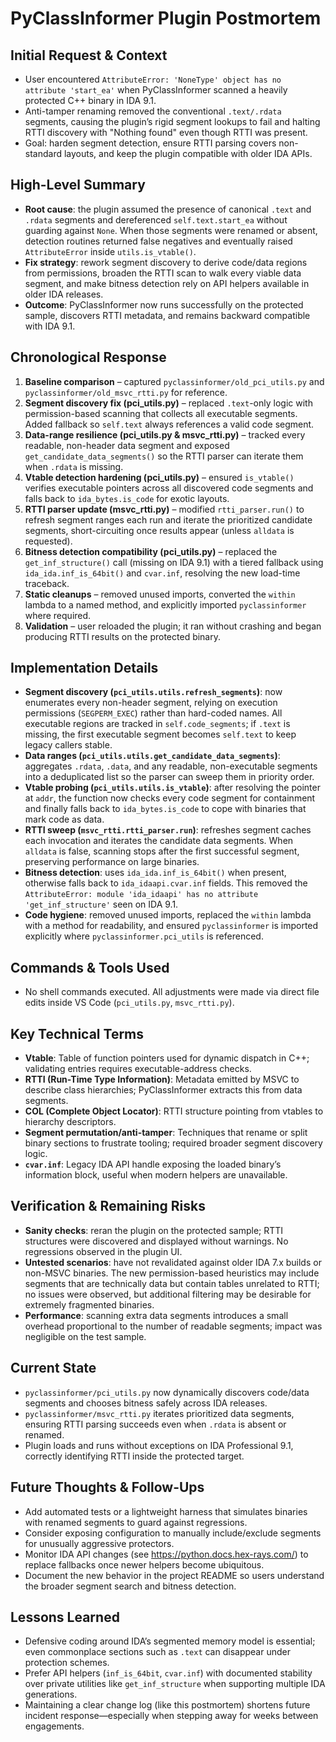 # PyClassInformer Plugin Postmortem

## Initial Request & Context

- User encountered `AttributeError: 'NoneType' object has no attribute 'start_ea'` when PyClassInformer scanned a heavily protected C++ binary in IDA 9.1.
- Anti-tamper renaming removed the conventional `.text/.rdata` segments, causing the plugin’s rigid segment lookups to fail and halting RTTI discovery with "Nothing found" even though RTTI was present.
- Goal: harden segment detection, ensure RTTI parsing covers non-standard layouts, and keep the plugin compatible with older IDA APIs.

## High-Level Summary

- **Root cause**: the plugin assumed the presence of canonical `.text` and `.rdata` segments and dereferenced `self.text.start_ea` without guarding against `None`. When those segments were renamed or absent, detection routines returned false negatives and eventually raised `AttributeError` inside `utils.is_vtable()`.
- **Fix strategy**: rework segment discovery to derive code/data regions from permissions, broaden the RTTI scan to walk every viable data segment, and make bitness detection rely on API helpers available in older IDA releases.
- **Outcome**: PyClassInformer now runs successfully on the protected sample, discovers RTTI metadata, and remains backward compatible with IDA 9.1.

## Chronological Response

1. **Baseline comparison** – captured `pyclassinformer/old_pci_utils.py` and `pyclassinformer/old_msvc_rtti.py` for reference.
2. **Segment discovery fix (pci_utils.py)** – replaced `.text`-only logic with permission-based scanning that collects all executable segments. Added fallback so `self.text` always references a valid code segment.
3. **Data-range resilience (pci_utils.py & msvc_rtti.py)** – tracked every readable, non-header data segment and exposed `get_candidate_data_segments()` so the RTTI parser can iterate them when `.rdata` is missing.
4. **Vtable detection hardening (pci_utils.py)** – ensured `is_vtable()` verifies executable pointers across all discovered code segments and falls back to `ida_bytes.is_code` for exotic layouts.
5. **RTTI parser update (msvc_rtti.py)** – modified `rtti_parser.run()` to refresh segment ranges each run and iterate the prioritized candidate segments, short-circuiting once results appear (unless `alldata` is requested).
6. **Bitness detection compatibility (pci_utils.py)** – replaced the `get_inf_structure()` call (missing on IDA 9.1) with a tiered fallback using `ida_ida.inf_is_64bit()` and `cvar.inf`, resolving the new load-time traceback.
7. **Static cleanups** – removed unused imports, converted the `within` lambda to a named method, and explicitly imported `pyclassinformer` where required.
8. **Validation** – user reloaded the plugin; it ran without crashing and began producing RTTI results on the protected binary.

## Implementation Details

- **Segment discovery (`pci_utils.utils.refresh_segments`)**: now enumerates every non-header segment, relying on execution permissions (`SEGPERM_EXEC`) rather than hard-coded names. All executable regions are tracked in `self.code_segments`; if `.text` is missing, the first executable segment becomes `self.text` to keep legacy callers stable.
- **Data ranges (`pci_utils.utils.get_candidate_data_segments`)**: aggregates `.rdata`, `.data`, and any readable, non-executable segments into a deduplicated list so the parser can sweep them in priority order.
- **Vtable probing (`pci_utils.utils.is_vtable`)**: after resolving the pointer at `addr`, the function now checks every code segment for containment and finally falls back to `ida_bytes.is_code` to cope with binaries that mark code as data.
- **RTTI sweep (`msvc_rtti.rtti_parser.run`)**: refreshes segment caches each invocation and iterates the candidate data segments. When `alldata` is false, scanning stops after the first successful segment, preserving performance on large binaries.
- **Bitness detection**: uses `ida_ida.inf_is_64bit()` when present, otherwise falls back to `ida_idaapi.cvar.inf` fields. This removed the `AttributeError: module 'ida_idaapi' has no attribute 'get_inf_structure'` seen on IDA 9.1.
- **Code hygiene**: removed unused imports, replaced the `within` lambda with a method for readability, and ensured `pyclassinformer` is imported explicitly where `pyclassinformer.pci_utils` is referenced.

## Commands & Tools Used

- No shell commands executed. All adjustments were made via direct file edits inside VS Code (`pci_utils.py`, `msvc_rtti.py`).

## Key Technical Terms

- **Vtable**: Table of function pointers used for dynamic dispatch in C++; validating entries requires executable-address checks.
- **RTTI (Run-Time Type Information)**: Metadata emitted by MSVC to describe class hierarchies; PyClassInformer extracts this from data segments.
- **COL (Complete Object Locator)**: RTTI structure pointing from vtables to hierarchy descriptors.
- **Segment permutation/anti-tamper**: Techniques that rename or split binary sections to frustrate tooling; required broader segment discovery logic.
- **`cvar.inf`**: Legacy IDA API handle exposing the loaded binary’s information block, useful when modern helpers are unavailable.

## Verification & Remaining Risks

- **Sanity checks**: reran the plugin on the protected sample; RTTI structures were discovered and displayed without warnings. No regressions observed in the plugin UI.
- **Untested scenarios**: have not revalidated against older IDA 7.x builds or non-MSVC binaries. The new permission-based heuristics may include segments that are technically data but contain tables unrelated to RTTI; no issues were observed, but additional filtering may be desirable for extremely fragmented binaries.
- **Performance**: scanning extra data segments introduces a small overhead proportional to the number of readable segments; impact was negligible on the test sample.

## Current State

- `pyclassinformer/pci_utils.py` now dynamically discovers code/data segments and chooses bitness safely across IDA releases.
- `pyclassinformer/msvc_rtti.py` iterates prioritized data segments, ensuring RTTI parsing succeeds even when `.rdata` is absent or renamed.
- Plugin loads and runs without exceptions on IDA Professional 9.1, correctly identifying RTTI inside the protected target.

## Future Thoughts & Follow-Ups

- Add automated tests or a lightweight harness that simulates binaries with renamed segments to guard against regressions.
- Consider exposing configuration to manually include/exclude segments for unusually aggressive protectors.
- Monitor IDA API changes (see <https://python.docs.hex-rays.com/>) to replace fallbacks once newer helpers become ubiquitous.
- Document the new behavior in the project README so users understand the broader segment search and bitness detection.

## Lessons Learned

- Defensive coding around IDA’s segmented memory model is essential; even commonplace sections such as `.text` can disappear under protection schemes.
- Prefer API helpers (`inf_is_64bit`, `cvar.inf`) with documented stability over private utilities like `get_inf_structure` when supporting multiple IDA generations.
- Maintaining a clear change log (like this postmortem) shortens future incident response—especially when stepping away for weeks between engagements.

